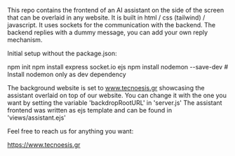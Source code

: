 This repo contains the frontend of an AI assistant on the side of the screen that can be overlaid in any website.
It is built in html / css (tailwind) / javascript.
It uses sockets for the communication with the backend.
The backend replies with a dummy message, you can add your own reply mechanism.


Initial setup without the package.json:

npm init
npm install express socket.io ejs
npm install nodemon --save-dev # Install nodemon only as dev dependency

The background website is set to www.tecnoesis.gr showcasing the assistant overlaid on top of our website. 
You can change it with the one you want by setting the variable 'backdropRootURL' in 'server.js'
The assistant frontend was written as ejs template and can be found in 'views/assistant.ejs'


Feel free to reach us for anything you want:

https://www.tecnoesis.gr
